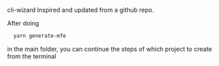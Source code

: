 cli-wizard Inspired and updated from a github repo.

After doing 
```bash
  yarn generate-mfe
```
in the main folder, you can continue the steps of which project to create from the terminal
